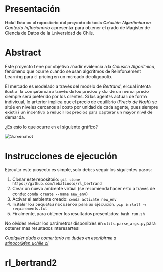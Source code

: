 # Presentación

Hola! Este es el repositorio del proyecto de tesis *Colusión Algorítmica en Contexto Inflacionario* a presentar para obtener el grado de Magíster de Ciencia de Datos de la Universidad de Chile. 

# Abstract

Este proyecto tiene por objetivo añadir evidencia a la *Colusión Algorítmica*, fenómeno que ocurre cuando se usan algoritmos de Reinforcement Learning para el pricing en un mercado de oligopolio. 

El mercado es modelado a través del modelo de *Bertrand*, el cual intenta ilustrar la competencia a través de los precios y donde un menor precio siempre será preferido por los clientes. Si los agentes actuan de forma individual, lo anterior implica que el precio de equilibrio (*Precio de Nash*) se sitúe en niveles cercanos al costo por unidad de cada agente, pues siempre existirá un incentivo a reducir los precios para capturar un mayor nivel de demanda. 

¿Es esto lo que ocurre en el siguiente gráfico?

![Screenshot](plots/Bertrand/Bertrand_N-4_lr-0.5_k-1.png)

# Instrucciones de ejecución

Ejecutar este proyecto es simple, solo debes seguir los siguientes pasos:
1. Clonar este repositorio: `git clone https://github.com/sebatinoco/rl_bertrand`
2. Crear un nuevo ambiente virtual (se recomienda hacer esto a través de conda: `conda create --name new_env`)
3. Activar el ambiente creado: `conda activate new_env`
4. Instalar los paquetes necesarios para su ejecución: `pip install -r requirements.txt`
5. Finalmente, para obtener los resultados presentados: `bash run.sh`

No olvides revisar los parámetros disponibles en `utils.parse_args.py` para obtener más resultados interesantes!

*Cualquier duda o comentario no dudes en escribirme a stinoco@fen.uchile.cl*
# rl_bertrand2
